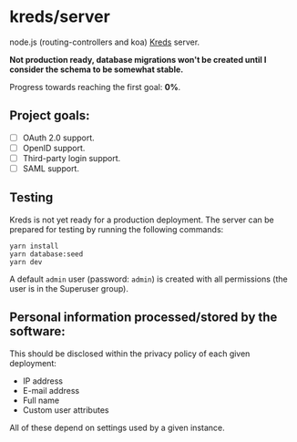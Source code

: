 # kreds/server

node.js (routing-controllers and koa) [Kreds](https://github.com/kreds/api) server.

**Not production ready, database migrations won't be created until I consider the schema to be somewhat stable.**

Progress towards reaching the first goal: **0%**.

## Project goals:

- [ ] OAuth 2.0 support.
- [ ] OpenID support.
- [ ] Third-party login support.
- [ ] SAML support.

## Testing

Kreds is not yet ready for a production deployment. The server can be prepared for testing by running the following commands:

```
yarn install
yarn database:seed
yarn dev
```

A default `admin` user (password: `admin`) is created with all permissions (the user is in the Superuser group).

## Personal information processed/stored by the software:

This should be disclosed within the privacy policy of each given deployment:

- IP address
- E-mail address
- Full name
- Custom user attributes

All of these depend on settings used by a given instance.
